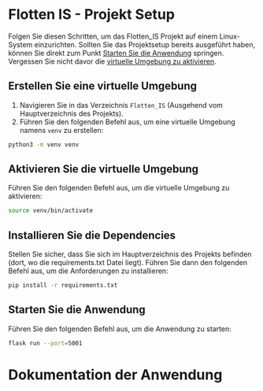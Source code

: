 # Flotten IS - Projekt Setup
Folgen Sie diesen Schritten, um das Flotten_IS Projekt auf einem Linux-System einzurichten. Sollten Sie das Projektsetup bereits ausgeführt haben, können Sie direkt zum Punkt [Starten Sie die Anwendung](#starten-sie-die-anwendung) springen. Vergessen Sie nicht davor die [virtuelle Umgebung zu aktivieren](#aktivieren-sie-die-virtuelle-umgebung).


## Erstellen Sie eine virtuelle Umgebung
1. Navigieren Sie in das Verzeichnis `Flotten_IS` (Ausgehend vom Hauptverzeichnis des Projekts).
2. Führen Sie den folgenden Befehl aus, um eine virtuelle Umgebung namens `venv` zu erstellen:

```bash
python3 -m venv venv
```

## Aktivieren Sie die virtuelle Umgebung
Führen Sie den folgenden Befehl aus, um die virtuelle Umgebung zu aktivieren:
```bash
source venv/bin/activate
```

## Installieren Sie die Dependencies
Stellen Sie sicher, dass Sie sich im Hauptverzeichnis des Projekts befinden (dort, wo die requirements.txt Datei liegt). Führen Sie dann den folgenden Befehl aus, um die Anforderungen zu installieren:
```bash
pip install -r requirements.txt
```

## Starten Sie die Anwendung
Führen Sie den folgenden Befehl aus, um die Anwendung zu starten:
```bash
flask run --port=5001
```

# Dokumentation der Anwendung

